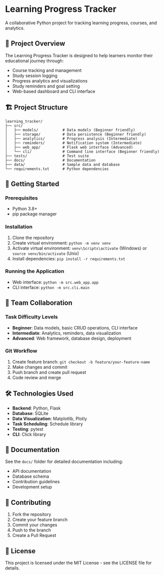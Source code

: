 # Learning Progress Tracker

A collaborative Python project for tracking learning progress, courses, and analytics.

## 🎯 Project Overview

The Learning Progress Tracker is designed to help learners monitor their educational journey through:
- Course tracking and management
- Study session logging
- Progress analytics and visualizations
- Study reminders and goal setting
- Web-based dashboard and CLI interface

## 🏗️ Project Structure

```
learning_tracker/
├── src/
│   ├── models/           # Data models (Beginner friendly)
│   ├── storage/          # Data persistence (Beginner friendly)
│   ├── analytics/        # Progress analysis (Intermediate)
│   ├── reminders/        # Notification system (Intermediate)
│   ├── web_app/          # Flask web interface (Advanced)
│   └── cli/              # Command line interface (Beginner friendly)
├── tests/                # Test suite
├── docs/                 # Documentation
├── data/                 # Sample data and database
└── requirements.txt      # Python dependencies
```

## 🚀 Getting Started

### Prerequisites
- Python 3.8+
- pip package manager

### Installation
1. Clone the repository
2. Create virtual environment: `python -m venv venv`
3. Activate virtual environment: `venv\Scripts\activate` (Windows) or `source venv/bin/activate` (Unix)
4. Install dependencies: `pip install -r requirements.txt`

### Running the Application
- Web interface: `python -m src.web_app.app`
- CLI interface: `python -m src.cli.main`

## 👥 Team Collaboration

### Task Difficulty Levels
- **Beginner**: Data models, basic CRUD operations, CLI interface
- **Intermediate**: Analytics, reminders, data visualization
- **Advanced**: Web framework, database design, deployment

### Git Workflow
1. Create feature branch: `git checkout -b feature/your-feature-name`
2. Make changes and commit
3. Push branch and create pull request
4. Code review and merge

## 🛠️ Technologies Used
- **Backend**: Python, Flask
- **Database**: SQLite
- **Data Visualization**: Matplotlib, Plotly
- **Task Scheduling**: Schedule library
- **Testing**: pytest
- **CLI**: Click library

## 📖 Documentation
See the `docs/` folder for detailed documentation including:
- API documentation
- Database schema
- Contribution guidelines
- Development setup

## 🤝 Contributing
1. Fork the repository
2. Create your feature branch
3. Commit your changes
4. Push to the branch
5. Create a Pull Request

## 📝 License
This project is licensed under the MIT License - see the LICENSE file for details.